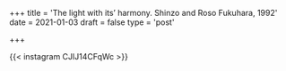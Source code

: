+++
title = 'The light with its’ harmony. Shinzo and Roso Fukuhara, 1992'
date = 2021-01-03
draft = false
type = 'post'

+++

{{< instagram CJlJ14CFqWc >}}

